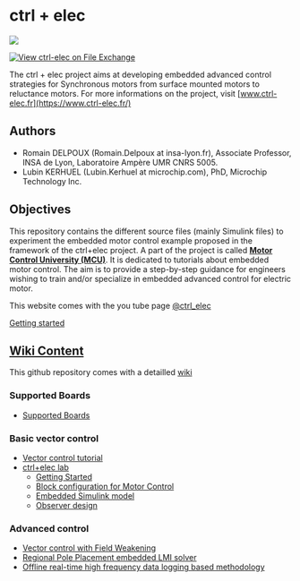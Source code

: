 # ctrl + elec
[<img src="img/logo.png"/>](https://www.ctrl-elec.fr/)

[![View ctrl-elec on File Exchange](https://www.mathworks.com/matlabcentral/images/matlab-file-exchange.svg)](https://fr.mathworks.com/matlabcentral/fileexchange/135637-ctrl-elec)

The ctrl + elec project aims at developing embedded advanced control strategies for Synchronous motors from surface mounted motors to reluctance motors. For more informations on the project, visit [www.ctrl-elec.fr](https://www.ctrl-elec.fr/)

## Authors

- Romain DELPOUX (Romain.Delpoux at insa-lyon.fr), Associate Professor, INSA de Lyon, Laboratoire Ampère UMR CNRS 5005.
- Lubin KERHUEL (Lubin.Kerhuel at microchip.com), PhD, Microchip Technology Inc.

## Objectives
This repository contains the different source files (mainly Simulink files) to experiment the embedded motor control example proposed in the framework of the ctrl+elec project. A part of the project is called [**Motor Control University (MCU)**](www.ctrl-elec.fr/motor_control_university.html). It is dedicated to tutorials about embedded motor control. The aim is to provide a step-by-step guidance for engineers wishing to train and/or specialize in embedded advanced control for  electric motor.

This website comes with the you tube page [@ctrl_elec](https://www.youtube.com/@ctrl_elec)

[Getting started](https://youtu.be/fAhIvsgS1aM?si=hjhc9MEHJ1EK3xQb)

## [Wiki Content](https://github.com/rdelpoux/ctrl-elec/wiki)

This github repository comes with a detailled [wiki](https://github.com/rdelpoux/ctrl-elec/wiki) 


### Supported Boards

- [Supported Boards](https://github.com/rdelpoux/ctrl-elec/wiki/01_supportedBoard_SupportedBoards)

### Basic vector control

- [Vector control tutorial](https://github.com/rdelpoux/ctrl-elec/wiki/02_basicVectorControl)
- [ctrl+elec lab](https://github.com/rdelpoux/ctrl-elec/wiki/ctrlelecLab)
  - [Getting Started](https://github.com/rdelpoux/ctrl-elec/wiki/labGettingStarted)
  - [Block configuration for Motor Control](https://github.com/rdelpoux/ctrl-elec/wiki/labBlockconfigurationforMotorControl)
  - [Embedded Simulink model](https://github.com/rdelpoux/ctrl-elec/wiki/labEmbeddedModelv2)
  - [Observer design](https://github.com/rdelpoux/ctrl-elec/wiki/Observerdesign)


### Advanced control

- [Vector control with Field Weakening](https://github.com/rdelpoux/ctrl-elec/tree/main/MCU/fieldWeakening) 
- [Regional Pole Placement embedded LMI solver](https://github.com/rdelpoux/ctrl-elec/tree/main/MCU/LMIsolver)
- [Offline real-time high frequency data logging based methodology](https://github.com/rdelpoux/ctrl-elec/tree/main/MCU/dataLogging)


